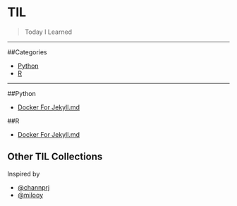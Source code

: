 # TIL
>Today I Learned
---
##Categories
- [Python](#Python)
- [R](#R)
---

##Python
* [Docker For Jekyll.md](docker/docker-for-jekyll.md)

##R
* [Docker For Jekyll.md](docker/docker-for-jekyll.md)

## Other TIL Collections
Inspired by
* [@channprj](https://github.com/channprj/TIL)
* [@milooy](https://github.com/milooy/TIL)
